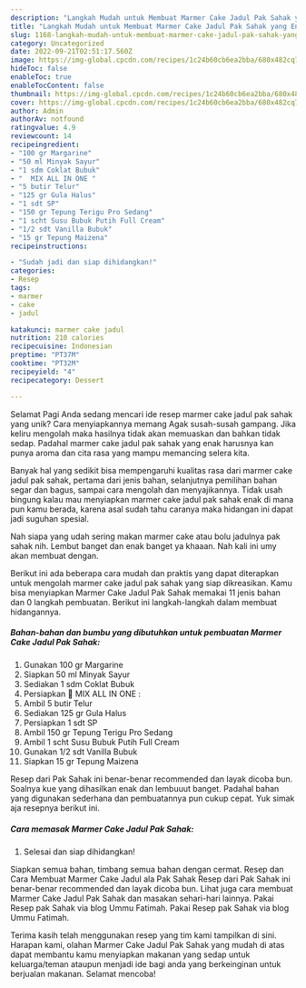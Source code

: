 ```yaml
---
description: "Langkah Mudah untuk Membuat Marmer Cake Jadul Pak Sahak yang Enak, Lezat"
title: "Langkah Mudah untuk Membuat Marmer Cake Jadul Pak Sahak yang Enak, Lezat"
slug: 1168-langkah-mudah-untuk-membuat-marmer-cake-jadul-pak-sahak-yang-enak-lezat
category: Uncategorized
date: 2022-09-21T02:51:17.560Z
image: https://img-global.cpcdn.com/recipes/1c24b60cb6ea2bba/680x482cq70/marmer-cake-jadul-pak-sahak-foto-resep-utama.jpg
hideToc: false
enableToc: true
enableTocContent: false
thumbnail: https://img-global.cpcdn.com/recipes/1c24b60cb6ea2bba/680x482cq70/marmer-cake-jadul-pak-sahak-foto-resep-utama.jpg
cover: https://img-global.cpcdn.com/recipes/1c24b60cb6ea2bba/680x482cq70/marmer-cake-jadul-pak-sahak-foto-resep-utama.jpg
author: Admin
authorAv: notfound
ratingvalue: 4.9
reviewcount: 14
recipeingredient:
- "100 gr Margarine"
- "50 ml Minyak Sayur"
- "1 sdm Coklat Bubuk"
- "  MIX ALL IN ONE "
- "5 butir Telur"
- "125 gr Gula Halus"
- "1 sdt SP"
- "150 gr Tepung Terigu Pro Sedang"
- "1 scht Susu Bubuk Putih Full Cream"
- "1/2 sdt Vanilla Bubuk"
- "15 gr Tepung Maizena"
recipeinstructions:

- "Sudah jadi dan siap dihidangkan!"
categories:
- Resep
tags:
- marmer
- cake
- jadul

katakunci: marmer cake jadul 
nutrition: 210 calories
recipecuisine: Indonesian
preptime: "PT37M"
cooktime: "PT32M"
recipeyield: "4"
recipecategory: Dessert

---
```



Selamat Pagi Anda sedang mencari ide resep marmer cake jadul pak sahak yang unik? Cara menyiapkannya memang Agak susah-susah gampang. Jika keliru mengolah maka hasilnya tidak akan memuaskan dan bahkan tidak sedap. Padahal marmer cake jadul pak sahak yang enak harusnya kan punya aroma dan cita rasa yang mampu memancing selera kita.


Banyak hal yang sedikit bisa mempengaruhi kualitas rasa dari marmer cake jadul pak sahak, pertama dari jenis bahan, selanjutnya pemilihan bahan segar dan bagus, sampai cara mengolah dan menyajikannya. Tidak usah bingung kalau mau menyiapkan marmer cake jadul pak sahak enak di mana pun kamu berada, karena asal sudah tahu caranya maka hidangan ini dapat jadi suguhan spesial.

Nah siapa yang udah sering makan marmer cake atau bolu jadulnya pak sahak nih. Lembut banget dan enak banget ya khaaan. Nah kali ini umy akan membuat dengan.


Berikut ini ada beberapa cara mudah dan praktis yang dapat diterapkan untuk mengolah marmer cake jadul pak sahak yang siap dikreasikan. Kamu bisa menyiapkan Marmer Cake Jadul Pak Sahak memakai 11 jenis bahan dan 0 langkah pembuatan. Berikut ini langkah-langkah dalam membuat hidangannya.

<!--inarticleads1-->

##### Bahan-bahan dan bumbu yang dibutuhkan untuk pembuatan Marmer Cake Jadul Pak Sahak:

1. Gunakan 100 gr Margarine
1. Siapkan 50 ml Minyak Sayur
1. Sediakan 1 sdm Coklat Bubuk
1. Persiapkan  🍰 MIX ALL IN ONE :
1. Ambil 5 butir Telur
1. Sediakan 125 gr Gula Halus
1. Persiapkan 1 sdt SP
1. Ambil 150 gr Tepung Terigu Pro Sedang
1. Ambil 1 scht Susu Bubuk Putih Full Cream
1. Gunakan 1/2 sdt Vanilla Bubuk
1. Siapkan 15 gr Tepung Maizena


Resep dari Pak Sahak ini benar-benar recommended dan layak dicoba bun. Soalnya kue yang dihasilkan enak dan lembuuut banget. Padahal bahan yang digunakan sederhana dan pembuatannya pun cukup cepat. Yuk simak aja resepnya berikut ini. 

<!--inarticleads2-->

##### Cara memasak Marmer Cake Jadul Pak Sahak:


1. Selesai dan siap dihidangkan!

Siapkan semua bahan, timbang semua bahan dengan cermat. Resep dan Cara Membuat Marmer Cake Jadul ala Pak Sahak Resep dari Pak Sahak ini benar-benar recommended dan layak dicoba bun. Lihat juga cara membuat Marmer Cake Jadul Pak Sahak dan masakan sehari-hari lainnya. Pakai Resep pak Sahak via blog Ummu Fatimah. Pakai Resep pak Sahak via blog Ummu Fatimah. 

Terima kasih telah menggunakan resep yang tim kami tampilkan di sini. Harapan kami, olahan Marmer Cake Jadul Pak Sahak yang mudah di atas dapat membantu kamu menyiapkan makanan yang sedap untuk keluarga/teman ataupun menjadi ide bagi anda yang berkeinginan untuk berjualan makanan. Selamat mencoba!
